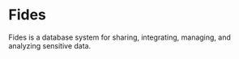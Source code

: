 # Fides

Fides is a database system for sharing, integrating, managing, and analyzing sensitive data.  


